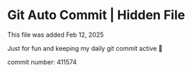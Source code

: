 # Git Auto Commit | Hidden File

This file was added Feb 12, 2025

Just for fun and keeping my daily git commit active 🤪

commit number: 411574
